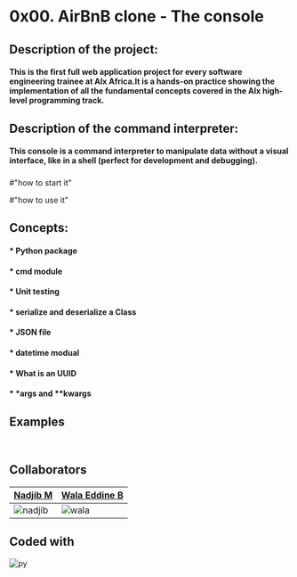 
# 0x00. AirBnB clone - The console

## Description of the project:
#### This is the first full web application project for every software engineering trainee at Alx Africa.It is a hands-on practice showing the implementation of all the fundamental concepts covered in the Alx high-level programming track.
###
## Description of the command interpreter:
#### This console is a command interpreter to manipulate data without a visual interface, like in a shell (perfect for development and debugging).
###
#"how to start it"

#"how to use it"
###
## Concepts:
#### * Python package
#### * cmd module
#### * Unit testing
#### * serialize and deserialize a Class
#### * JSON file
#### * datetime modual
#### * What is an UUID
#### * \*args and \*\*kwargs


## Examples

```bash
  
```

## Collaborators

| [Nadjib M](https://github.com/Nadjib-coder) | [Wala Eddine B](https://github.com/WalaEddine01)|
| :-------- | :------------------------- |
| ![nadjib](https://media.licdn.com/dms/image/D4D03AQHbpHMnAT3M4Q/profile-displayphoto-shrink_100_100/0/1683302678870?e=1704931200&v=beta&t=W4jhaI52ZHou5RNqp7FT7GPOxlu5tx2-l-ze8Xjn3mQ) | ![wala](https://media.licdn.com/dms/image/D4E03AQFfHDWs3YS-lQ/profile-displayphoto-shrink_100_100/0/1688823968266?e=1704931200&v=beta&t=9tMejXQG7F094hnPNiiT-2s4eA8IOFjgsj0W47yi2AE) |

## Coded with


![py](https://cdn-icons-png.flaticon.com/128/3098/3098090.png)
